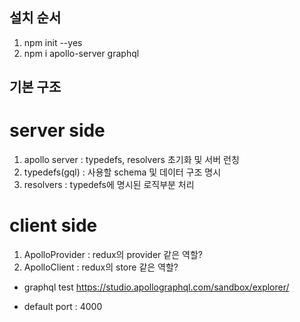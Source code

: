 ## 설치 순서
1. npm init --yes
2. npm i apollo-server graphql

## 기본 구조
# server side
1. apollo server : typedefs, resolvers 초기화 및 서버 런칭
2. typedefs(gql) : 사용할 schema 및 데이터 구조 명시 
3. resolvers : typedefs에 명시된 로직부분 처리

# client side
1. ApolloProvider : redux의 provider 같은 역할?
2. ApolloClient : redux의 store 같은 역할?

- graphql test https://studio.apollographql.com/sandbox/explorer/

- default port : 4000